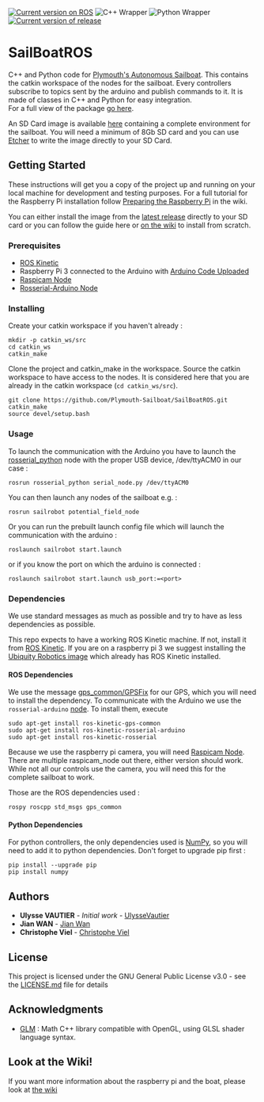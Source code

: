 [![Current version on ROS](https://img.shields.io/badge/ROS-Kinetic-blue.svg)](http://wiki.ros.org/kinetic)
![C++ Wrapper](https://img.shields.io/badge/C%2B%2B-100%25-green.svg)
![Python Wrapper](https://img.shields.io/badge/Python-100%25-green.svg)
[![Current version of release](https://img.shields.io/github/release/Plymouth-Sailboat/SailBoatROS/all.svg)](https://github.com/Plymouth-Sailboat/SailBoatROS/releases/latest)

# SailBoatROS

C++ and Python code for [Plymouth's Autonomous Sailboat](https://plymouth-sailboat.github.io/). This contains the catkin workspace of the nodes for the sailboat. Every controllers subscribe to topics sent by the arduino and publish commands to it. It is made of classes in C++ and Python for easy integration.  
For a full view of the package [go here](https://github.com/Plymouth-Sailboat/SailBoatROS/wiki/Sailrobot-Package).

An SD Card image is available [here](https://github.com/Plymouth-Sailboat/SailBoatROS/releases/latest) containing a complete environment for the sailboat. You will need a minimum of 8Gb SD card and you can use [Etcher](https://etcher.io/) to write the image directly to your SD Card.

## Getting Started

These instructions will get you a copy of the project up and running on your local machine for development and testing purposes. For a full tutorial for the Raspberry Pi installation follow [Preparing the Raspberry Pi](https://github.com/Plymouth-Sailboat/SailBoatROS/wiki/Preparing-the-Raspberry-Pi) in the wiki.

You can either install the image from the [latest release](https://github.com/Plymouth-Sailboat/SailBoatROS/releases/latest) directly to your SD card or you can follow the guide here or [on the wiki](https://github.com/Plymouth-Sailboat/SailBoatROS/wiki/Preparing-the-Raspberry-Pi) to install from scratch.

### Prerequisites

- [ROS Kinetic](http://wiki.ros.org/kinetic)
- Raspberry Pi 3 connected to the Arduino with [Arduino Code Uploaded](https://github.com/Plymouth-Sailboat/SailBoatArduinoInterface)
- [Raspicam Node](https://github.com/UbiquityRobotics/raspicam_node)
- [Rosserial-Arduino Node](http://wiki.ros.org/rosserial_arduino)

### Installing

Create your catkin workspace if you haven't already :

```
mkdir -p catkin_ws/src
cd catkin_ws
catkin_make
```

Clone the project and catkin_make in the workspace. Source the catkin workspace to have access to the nodes. It is considered here that you are already in the catkin workspace (`cd catkin_ws/src`).

```
git clone https://github.com/Plymouth-Sailboat/SailBoatROS.git
catkin_make
source devel/setup.bash
```

### Usage

To launch the communication with the Arduino you have to launch the [rosserial_python](http://wiki.ros.org/rosserial_python) node with the proper USB device, /dev/ttyACM0 in our case :

```
rosrun rosserial_python serial_node.py /dev/ttyACM0
```

You can then launch any nodes of the sailboat e.g. :

```
rosrun sailrobot potential_field_node
```

Or you can run the prebuilt launch config file which will launch the communication with the arduino :

```
roslaunch sailrobot start.launch
```

or if you know the port on which the arduino is connected :

```
roslaunch sailrobot start.launch usb_port:=<port>
```

### Dependencies

We use standard messages as much as possible and try to have as less dependencies as possible.

This repo expects to have a working ROS Kinetic machine. If not, install it from [ROS Kinetic](http://wiki.ros.org/kinetic/Installation). If you are on a raspberry pi 3 we suggest installing the [Ubiquity Robotics image](https://downloads.ubiquityrobotics.com/) which already has ROS Kinetic installed.

#### ROS Dependencies
We use the message [gps_common/GPSFix](http://docs.ros.org/hydro/api/gps_common/html/msg/GPSFix.html) for our GPS, which you will need to install the dependency.
To communicate with the Arduino we use the `rosserial-arduino` [node](http://wiki.ros.org/rosserial_arduino). To install them, execute
```
sudo apt-get install ros-kinetic-gps-common
sudo apt-get install ros-kinetic-rosserial-arduino
sudo apt-get install ros-kinetic-rosserial
```

Because we use the raspberry pi camera, you will need [Raspicam Node](https://github.com/UbiquityRobotics/raspicam_node). There are multiple raspicam_node out there, either version should work. While not all our controls use the camera, you will need this for the complete sailboat to work.

Those are the ROS dependencies used :

```
rospy roscpp std_msgs gps_common
```
#### Python Dependencies
For python controllers, the only dependencies used is [NumPy](http://www.numpy.org/), so you will need to add it to python dependencies. Don't forget to upgrade pip first :
```
pip install --upgrade pip
pip install numpy
```

## Authors

* **Ulysse VAUTIER** - *Initial work* - [UlysseVautier](https://ulyssevautier.github.io/)
* **Jian WAN** - [Jian Wan](https://www.plymouth.ac.uk/staff/jian-wan)
* **Christophe Viel** - [Christophe Viel](https://www.researchgate.net/profile/Christophe_Viel)

## License

This project is licensed under the GNU General Public License v3.0 - see the [LICENSE.md](LICENSE.md) file for details

## Acknowledgments
* [GLM](https://github.com/g-truc/glm) : Math C++ library compatible with OpenGL, using GLSL shader language syntax.

## Look at the Wiki!
If you want more information about the raspberry pi and the boat, please look at [the wiki](https://github.com/Plymouth-Sailboat/SailBoatROS/wiki)
